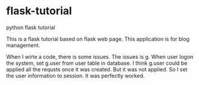 # flask-tutorial
python flask tutorial 

This is a flask tutorial based on flask web page.
This application is for blog management.

When I wirte a code, there is some issues. The issues is g.
When user logon the system, set g.user from user table in database.
I think g.user could be applied all the requsts once it was created.
But it was not applied.
So I set the user information to session.
It was perfectly worked.
